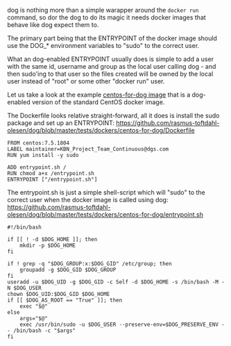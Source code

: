 dog is nothing more than a simple warapper around the ```docker run``` command, so dor the dog to do its magic it needs docker images that behave like dog expect them to.

The primary part being that the ENTRYPOINT of the docker image should use the DOG_* environment variables to "sudo" to the correct user.

What an dog-enabled ENTRYPOINT usually does is simple to add a user with the same id, username and group as the local user calling dog - and then sudo'ing to that user so the files created will be owned by the local user instead of "root" or some other "docker run" user.

Let us take a look at the example [centos-for-dog image](https://hub.docker.com/r/rtol/centos-for-dog) that is a dog-enabled version of the standard CentOS docker image.

The Dockerfile looks relative straight-forward, all it does is install the sudo package and set up an ENTRYPOINT:
https://github.com/rasmus-toftdahl-olesen/dog/blob/master/tests/dockers/centos-for-dog/Dockerfile

```
FROM centos:7.5.1804
LABEL maintainer=KBN_Project_Team_Continuous@dgs.com
RUN yum install -y sudo

ADD entrypoint.sh /
RUN chmod a+x /entrypoint.sh
ENTRYPOINT ["/entrypoint.sh"]
```

The entrypoint.sh is just a simple shell-script which will "sudo" to the correct user when the docker image is called using dog:
https://github.com/rasmus-toftdahl-olesen/dog/blob/master/tests/dockers/centos-for-dog/entrypoint.sh

```
#!/bin/bash

if [[ ! -d $DOG_HOME ]]; then
    mkdir -p $DOG_HOME
fi

if ! grep -q "$DOG_GROUP:x:$DOG_GID" /etc/group; then
    groupadd -g $DOG_GID $DOG_GROUP
fi
useradd -u $DOG_UID -g $DOG_GID -c Self -d $DOG_HOME -s /bin/bash -M -N $DOG_USER
chown $DOG_UID:$DOG_GID $DOG_HOME
if [[ $DOG_AS_ROOT == "True" ]]; then
    exec "$@"
else
    args="$@"
    exec /usr/bin/sudo -u $DOG_USER --preserve-env=$DOG_PRESERVE_ENV -- /bin/bash -c "$args"
fi
```


